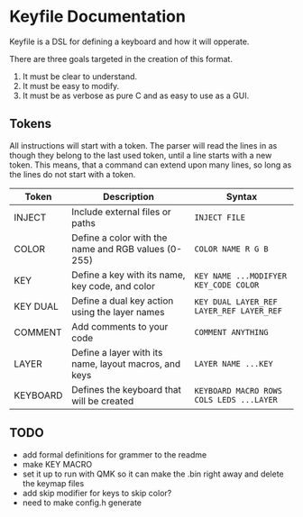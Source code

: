 # Keyfile Documentation
Keyfile is a DSL for defining a keyboard and how it will opperate.

There are three goals targeted in the creation of this format.
1. It must be clear to understand.
2. It must be easy to modify.
3. It must be as verbose as pure C and as easy to use as a GUI.

## Tokens
All instructions will start with a token. The parser will read the lines in as though they belong to the last used token, until a line starts with a new token. This means, that a command can extend upon many lines, so long as the lines do not start with a token.

| Token    | Description                                           | Syntax                                           |
|----------|-------------------------------------------------------|--------------------------------------------------|
| INJECT   | Include external files or paths                       | `INJECT FILE`                                    |
| COLOR    | Define a color with the name and RGB values (0-255)   | `COLOR NAME R G B`                               |
| KEY      | Define a key with its name, key code, and color       | `KEY NAME ...MODIFYER KEY_CODE COLOR`            |
| KEY DUAL | Define a dual key action using the layer names        | `KEY DUAL LAYER_REF LAYER_REF LAYER_REF`         |
| COMMENT  | Add comments to your code                             | `COMMENT ANYTHING`                               |
| LAYER    | Define a layer with its name, layout macros, and keys | `LAYER NAME ...KEY`                              |
| KEYBOARD | Defines the keyboard that will be created             | `KEYBOARD MACRO ROWS COLS LEDS ...LAYER`         |

## TODO
* add formal definitions for grammer to the readme
* make KEY MACRO
* set it up to run with QMK so it can make the .bin right away and delete the keymap files
* add skip modifier for keys to skip color?
* need to make config.h generate